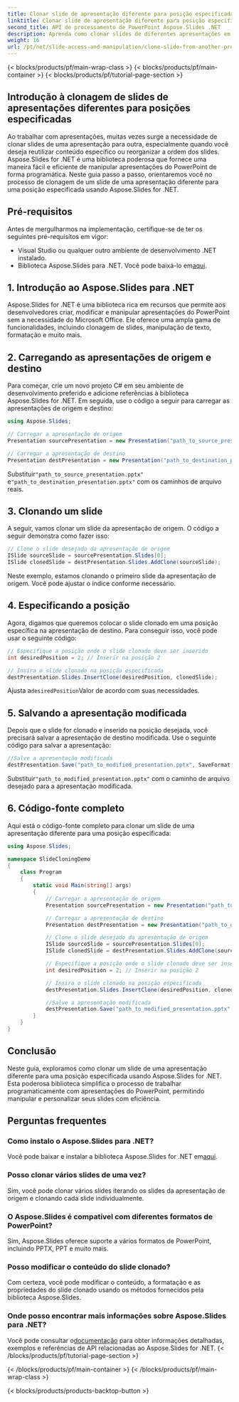 ```yaml
---
title: Clonar slide de apresentação diferente para posição especificada
linktitle: Clonar slide de apresentação diferente para posição especificada
second_title: API de processamento de PowerPoint Aspose.Slides .NET
description: Aprenda como clonar slides de diferentes apresentações em uma posição especificada usando Aspose.Slides for .NET. Guia passo a passo com código-fonte completo, abrangendo clonagem de slides, especificação de posição e salvamento de apresentações.
weight: 16
url: /pt/net/slide-access-and-manipulation/clone-slide-from-another-presentation-specified-position/
---
```


{< blocks/products/pf/main-wrap-class >}
{< blocks/products/pf/main-container >}
{< blocks/products/pf/tutorial-page-section >}


## Introdução à clonagem de slides de apresentações diferentes para posições especificadas

Ao trabalhar com apresentações, muitas vezes surge a necessidade de clonar slides de uma apresentação para outra, especialmente quando você deseja reutilizar conteúdo específico ou reorganizar a ordem dos slides. Aspose.Slides for .NET é uma biblioteca poderosa que fornece uma maneira fácil e eficiente de manipular apresentações do PowerPoint de forma programática. Neste guia passo a passo, orientaremos você no processo de clonagem de um slide de uma apresentação diferente para uma posição especificada usando Aspose.Slides for .NET.

## Pré-requisitos

Antes de mergulharmos na implementação, certifique-se de ter os seguintes pré-requisitos em vigor:

- Visual Studio ou qualquer outro ambiente de desenvolvimento .NET instalado.
-  Biblioteca Aspose.Slides para .NET. Você pode baixá-lo em[aqui](https://releases.aspose.com/slides/net/).

## 1. Introdução ao Aspose.Slides para .NET

Aspose.Slides for .NET é uma biblioteca rica em recursos que permite aos desenvolvedores criar, modificar e manipular apresentações do PowerPoint sem a necessidade do Microsoft Office. Ele oferece uma ampla gama de funcionalidades, incluindo clonagem de slides, manipulação de texto, formatação e muito mais.

## 2. Carregando as apresentações de origem e destino

Para começar, crie um novo projeto C# em seu ambiente de desenvolvimento preferido e adicione referências à biblioteca Aspose.Slides for .NET. Em seguida, use o código a seguir para carregar as apresentações de origem e destino:

```csharp
using Aspose.Slides;

// Carregar a apresentação de origem
Presentation sourcePresentation = new Presentation("path_to_source_presentation.pptx");

// Carregar a apresentação de destino
Presentation destPresentation = new Presentation("path_to_destination_presentation.pptx");
```

 Substituir`"path_to_source_presentation.pptx"` e`"path_to_destination_presentation.pptx"` com os caminhos de arquivo reais.

## 3. Clonando um slide

A seguir, vamos clonar um slide da apresentação de origem. O código a seguir demonstra como fazer isso:

```csharp
// Clone o slide desejado da apresentação de origem
ISlide sourceSlide = sourcePresentation.Slides[0];
ISlide clonedSlide = destPresentation.Slides.AddClone(sourceSlide);
```

Neste exemplo, estamos clonando o primeiro slide da apresentação de origem. Você pode ajustar o índice conforme necessário.

## 4. Especificando a posição

Agora, digamos que queremos colocar o slide clonado em uma posição específica na apresentação de destino. Para conseguir isso, você pode usar o seguinte código:

```csharp
// Especifique a posição onde o slide clonado deve ser inserido
int desiredPosition = 2; // Inserir na posição 2

// Insira o slide clonado na posição especificada
destPresentation.Slides.InsertClone(desiredPosition, clonedSlide);
```

 Ajusta a`desiredPosition`Valor de acordo com suas necessidades.

## 5. Salvando a apresentação modificada

Depois que o slide for clonado e inserido na posição desejada, você precisará salvar a apresentação de destino modificada. Use o seguinte código para salvar a apresentação:

```csharp
//Salve a apresentação modificada
destPresentation.Save("path_to_modified_presentation.pptx", SaveFormat.Pptx);
```

 Substituir`"path_to_modified_presentation.pptx"` com o caminho de arquivo desejado para a apresentação modificada.

## 6. Código-fonte completo

Aqui está o código-fonte completo para clonar um slide de uma apresentação diferente para uma posição especificada:

```csharp
using Aspose.Slides;

namespace SlideCloningDemo
{
    class Program
    {
        static void Main(string[] args)
        {
            // Carregar a apresentação de origem
            Presentation sourcePresentation = new Presentation("path_to_source_presentation.pptx");

            // Carregar a apresentação de destino
            Presentation destPresentation = new Presentation("path_to_destination_presentation.pptx");

            // Clone o slide desejado da apresentação de origem
            ISlide sourceSlide = sourcePresentation.Slides[0];
            ISlide clonedSlide = destPresentation.Slides.AddClone(sourceSlide);

            // Especifique a posição onde o slide clonado deve ser inserido
            int desiredPosition = 2; // Inserir na posição 2

            // Insira o slide clonado na posição especificada
            destPresentation.Slides.InsertClone(desiredPosition, clonedSlide);

            //Salve a apresentação modificada
            destPresentation.Save("path_to_modified_presentation.pptx", SaveFormat.Pptx);
        }
    }
}
```

## Conclusão

Neste guia, exploramos como clonar um slide de uma apresentação diferente para uma posição especificada usando Aspose.Slides for .NET. Esta poderosa biblioteca simplifica o processo de trabalhar programaticamente com apresentações do PowerPoint, permitindo manipular e personalizar seus slides com eficiência.

## Perguntas frequentes

### Como instalo o Aspose.Slides para .NET?

 Você pode baixar e instalar a biblioteca Aspose.Slides for .NET em[aqui](https://releases.aspose.com/slides/net/).

### Posso clonar vários slides de uma vez?

Sim, você pode clonar vários slides iterando os slides da apresentação de origem e clonando cada slide individualmente.

### O Aspose.Slides é compatível com diferentes formatos de PowerPoint?

Sim, Aspose.Slides oferece suporte a vários formatos de PowerPoint, incluindo PPTX, PPT e muito mais.

### Posso modificar o conteúdo do slide clonado?

Com certeza, você pode modificar o conteúdo, a formatação e as propriedades do slide clonado usando os métodos fornecidos pela biblioteca Aspose.Slides.

### Onde posso encontrar mais informações sobre Aspose.Slides para .NET?

 Você pode consultar o[documentação](https://reference.aspose.com/slides/net/) para obter informações detalhadas, exemplos e referências de API relacionadas ao Aspose.Slides for .NET.
{< /blocks/products/pf/tutorial-page-section >}

{< /blocks/products/pf/main-container >}
{< /blocks/products/pf/main-wrap-class >}

{< blocks/products/products-backtop-button >}
